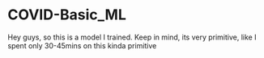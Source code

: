 # COVID-Basic_ML
Hey guys, so this is a model I trained. Keep in mind, its very primitive, like I spent only 30-45mins on this kinda primitive
